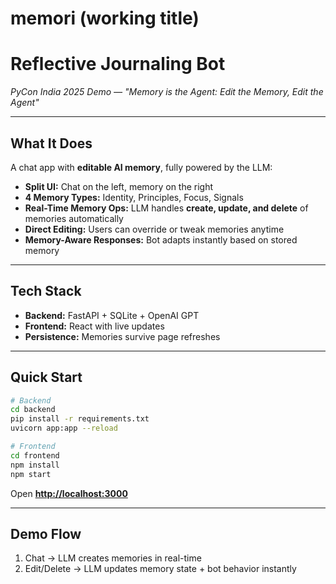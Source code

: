 # memori (working title)

# Reflective Journaling Bot  
*PyCon India 2025 Demo — "Memory is the Agent: Edit the Memory, Edit the Agent"*

---

## What It Does  
A chat app with **editable AI memory**, fully powered by the LLM:  
- **Split UI:** Chat on the left, memory on the right  
- **4 Memory Types:** Identity, Principles, Focus, Signals  
- **Real-Time Memory Ops:** LLM handles **create, update, and delete** of memories automatically  
- **Direct Editing:** Users can override or tweak memories anytime  
- **Memory-Aware Responses:** Bot adapts instantly based on stored memory  

---

## Tech Stack  
- **Backend:** FastAPI + SQLite + OpenAI GPT  
- **Frontend:** React with live updates  
- **Persistence:** Memories survive page refreshes  

---

## Quick Start  

```bash
# Backend
cd backend
pip install -r requirements.txt
uvicorn app:app --reload

# Frontend
cd frontend
npm install
npm start
````

Open **[http://localhost:3000](http://localhost:3000)**

---

## Demo Flow

1. Chat → LLM creates memories in real-time
2. Edit/Delete → LLM updates memory state + bot behavior instantly


